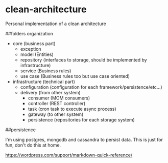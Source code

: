 # clean-architecture

Personal implementation of a clean architecture

##folders organization

 * core (business part)
    * exception 
    * model (Entities)
    * repository (interfaces to storage, should be implemented by infrastructure)
    * service (Business rules)
    * use case (Business rules too but use case oriented)
 * infrastructure (technical part)
    * configuration (configuration for each framework/persistence/etc...)
    * delivery (from other system)
        * consumer (MOM consumers)
        * controller (REST controller)
        * task (cron task to execute async process)
        * gateway (to other system)
        * persistence (repositories for each storage system)

##persistence

I'm using postgres, mongodb and cassandra to persist data.
This is just for fun, don't do this at home.

https://wordpress.com/support/markdown-quick-reference/